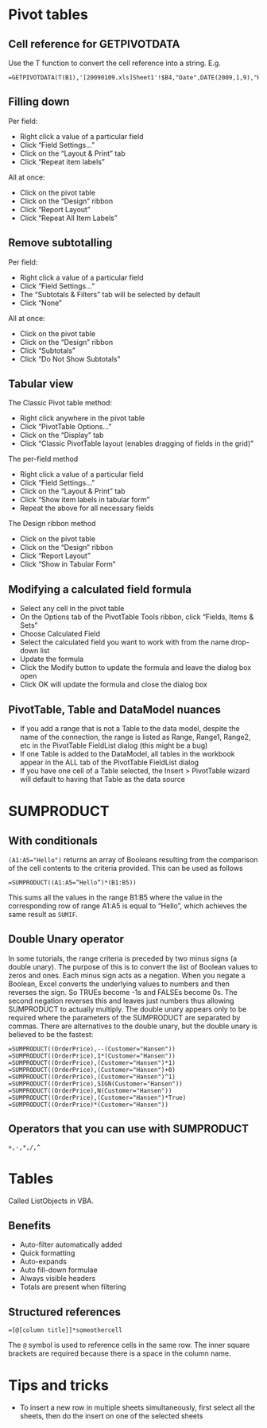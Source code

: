 # Pivot tables
## Cell reference for GETPIVOTDATA
Use the T function to convert the cell reference into a string. E.g.
```
=GETPIVOTDATA(T(B1),'[20090109.xls]Sheet1'!$B4,"Date",DATE(2009,1,9),"Hour","00")
```
## Filling down
Per field:
* Right click a value of a particular field
* Click “Field Settings…”
* Click on the “Layout & Print” tab
* Click “Repeat item labels”

All at once:
* Click on the pivot table
* Click on the “Design” ribbon
* Click “Report Layout”
* Click “Repeat All Item Labels”

## Remove subtotalling
Per field:
* Right click a value of a particular field
* Click “Field Settings…”
* The “Subtotals & Filters” tab will be selected by default
* Click “None”

All at once:
* Click on the pivot table
* Click on the “Design” ribbon
* Click “Subtotals”
* Click “Do Not Show Subtotals”

## Tabular view
The Classic Pivot table method:
* Right click anywhere in the pivot table
* Click “PivotTable Options…”
* Click on the “Display” tab
* Click “Classic PivotTable layout (enables dragging of fields in the grid)”

The per-field method
* Right click a value of a particular field
* Click “Field Settings…”
* Click on the “Layout & Print” tab
* Click “Show item labels in tabular form”
* Repeat the above for all necessary fields

The Design ribbon method
* Click on the pivot table
* Click on the “Design” ribbon
* Click “Report Layout”
* Click “Show in Tabular Form”

## Modifying a calculated field formula
* Select any cell in the pivot table
* On the Options tab of the PivotTable Tools ribbon, click “Fields, Items & Sets”
* Choose Calculated Field
* Select the calculated field you want to work with from the name drop-down list
* Update the formula
* Click the Modify button to update the formula and leave the dialog box open
* Click OK will update the formula and close the dialog box

## PivotTable, Table and DataModel nuances
* If you add a range that is not a Table to the data model, despite the name of the connection, the range is listed as Range, Range1, Range2, etc in the PivotTable FieldList dialog (this might be a bug)
* If one Table is added to the DataModel, all tables in the workbook appear in the ALL tab of the PivotTable FieldList dialog
* If you have one cell of a Table selected, the Insert > PivotTable wizard will default to having that Table as the data source

# SUMPRODUCT
## With conditionals
`(A1:A5="Hello")` returns an array of Booleans resulting from the comparison of the cell contents to the criteria provided.
This can be used as follows
```
=SUMPRODUCT((A1:A5=”Hello”)*(B1:B5))
```
This sums all the values in the range B1:B5 where the value in the corresponding row of range A1:A5 is equal to “Hello”, which achieves the same result as `SUMIF`.
## Double Unary operator
In some tutorials, the range criteria is preceded by two minus signs (a double unary). The purpose of this is to convert the list of Boolean values to zeros and ones. Each minus sign acts as a negation. When you negate a Boolean, Excel converts the underlying values to numbers and then reverses the sign. So TRUEs become -1s and FALSEs become 0s. The second negation reverses this and leaves just numbers thus allowing SUMPRODUCT to actually multiply.
The double unary appears only to be required where the parameters of the SUMPRODUCT are separated by commas.
There are alternatives to the double unary, but the double unary is believed to be the fastest:
```
=SUMPRODUCT((OrderPrice),--(Customer="Hansen"))
=SUMPRODUCT((OrderPrice),1*(Customer="Hansen"))
=SUMPRODUCT((OrderPrice),(Customer="Hansen")*1)
=SUMPRODUCT((OrderPrice),(Customer="Hansen")+0)
=SUMPRODUCT((OrderPrice),(Customer="Hansen")^1)
=SUMPRODUCT((OrderPrice),SIGN(Customer="Hansen"))
=SUMPRODUCT((OrderPrice),N(Customer="Hansen"))
=SUMPRODUCT((OrderPrice),(Customer="Hansen")*True)
=SUMPRODUCT((OrderPrice)*(Customer="Hansen"))
```
## Operators that you can use with SUMPRODUCT
```
+,-,*,/,^
```

# Tables
Called ListObjects in VBA.
## Benefits
* Auto-filter automatically added
* Quick formatting
* Auto-expands
* Auto fill-down formulae
* Always visible headers
* Totals are present when filtering

## Structured references
```
=[@[column title]]*someothercell
```
The `@` symbol is used to reference cells in the same row.
The inner square brackets are required because there is a space in the column name.

# Tips and tricks

* To insert a new row in multiple sheets simultaneously, first select all the sheets, then do the insert on one of the selected sheets
